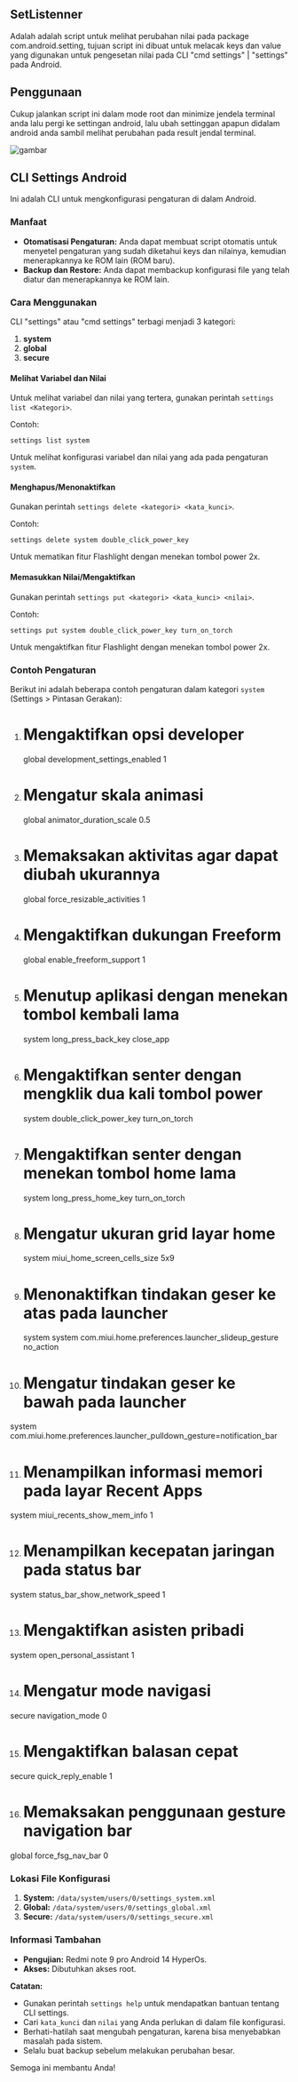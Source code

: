 ## SetListenner
Adalah adalah script untuk melihat perubahan nilai pada package com.android.setting, tujuan script ini dibuat untuk melacak keys dan value yang digunakan untuk pengesetan nilai pada CLI "cmd settings" | "settings" pada Android.

## Penggunaan
Cukup jalankan script ini dalam mode root dan minimize jendela terminal anda lalu pergi ke settingan android, lalu ubah settinggan apapun didalam android anda sambil melihat perubahan pada result jendal terminal.

![gambar](./Screenshot_2024-08-28-21-58-11-604_com.miui.securitycore.jpg)



## CLI Settings Android

Ini adalah CLI untuk mengkonfigurasi pengaturan di dalam Android.

### Manfaat

- **Otomatisasi Pengaturan:** Anda dapat membuat script otomatis untuk menyetel pengaturan yang sudah diketahui keys dan nilainya, kemudian menerapkannya ke ROM lain (ROM baru).
- **Backup dan Restore:** Anda dapat membackup konfigurasi file yang telah diatur dan menerapkannya ke ROM lain.

### Cara Menggunakan

CLI "settings" atau "cmd settings" terbagi menjadi 3 kategori:

1. **system**
2. **global**
3. **secure**

#### Melihat Variabel dan Nilai

Untuk melihat variabel dan nilai yang tertera, gunakan perintah `settings list <Kategori>`.

Contoh:
```
settings list system 
```
Untuk melihat konfigurasi variabel dan nilai yang ada pada pengaturan `system`.

#### Menghapus/Menonaktifkan

Gunakan perintah `settings delete <kategori> <kata_kunci>`.

Contoh:
```
settings delete system double_click_power_key
```
Untuk mematikan fitur Flashlight dengan menekan tombol power 2x.

#### Memasukkan Nilai/Mengaktifkan

Gunakan perintah `settings put <kategori> <kata_kunci> <nilai>`.

Contoh:
```
settings put system double_click_power_key turn_on_torch
```
Untuk mengaktifkan fitur Flashlight dengan menekan tombol power 2x.

### Contoh Pengaturan

Berikut ini adalah beberapa contoh pengaturan dalam kategori `system` (Settings > Pintasan Gerakan):

1. # Mengaktifkan opsi developer
   global development_settings_enabled 1

2. # Mengatur skala animasi
   global animator_duration_scale 0.5

3. # Memaksakan aktivitas agar dapat diubah ukurannya
   global force_resizable_activities 1

4. # Mengaktifkan dukungan Freeform
   global enable_freeform_support 1

5. # Menutup aplikasi dengan menekan tombol kembali lama
   system long_press_back_key close_app

6. # Mengaktifkan senter dengan mengklik dua kali tombol power
   system double_click_power_key turn_on_torch

7. # Mengaktifkan senter dengan menekan tombol home lama
   system long_press_home_key turn_on_torch

8. # Mengatur ukuran grid layar home
   system miui_home_screen_cells_size 5x9

9. # Menonaktifkan tindakan geser ke atas pada launcher
   system system com.miui.home.preferences.launcher_slideup_gesture no_action

10. # Mengatur tindakan geser ke bawah pada launcher
   system com.miui.home.preferences.launcher_pulldown_gesture=notification_bar

11. # Menampilkan informasi memori pada layar Recent Apps
   system miui_recents_show_mem_info 1

12. # Menampilkan kecepatan jaringan pada status bar
   system status_bar_show_network_speed 1

13. # Mengaktifkan asisten pribadi
   system open_personal_assistant 1

14. # Mengatur mode navigasi 
   secure navigation_mode 0

15. # Mengaktifkan balasan cepat 
   secure quick_reply_enable 1

16. # Memaksakan penggunaan gesture navigation bar
   global force_fsg_nav_bar 0 

### Lokasi File Konfigurasi

1. **System:** `/data/system/users/0/settings_system.xml`
2. **Global:** `/data/system/users/0/settings_global.xml`
3. **Secure:** `/data/system/users/0/settings_secure.xml`

### Informasi Tambahan

* **Pengujian:** Redmi note 9 pro Android 14 HyperOs.
* **Akses:** Dibutuhkan akses root.


**Catatan:**

- Gunakan perintah `settings help` untuk mendapatkan bantuan tentang CLI settings.
- Cari `kata_kunci` dan `nilai` yang Anda perlukan di dalam file konfigurasi.
- Berhati-hatilah saat mengubah pengaturan, karena bisa menyebabkan masalah pada sistem.
- Selalu buat backup sebelum melakukan perubahan besar.

Semoga ini membantu Anda!
